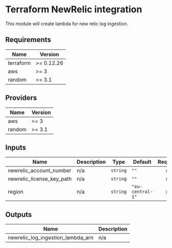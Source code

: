 # Terraform NewRelic integration

This module will create lambda for new relic log ingestion.

<!-- BEGINNING OF PRE-COMMIT-TERRAFORM DOCS HOOK -->
## Requirements

| Name | Version |
|------|---------|
| terraform | >= 0.12.26 |
| aws | >= 3 |
| random | >= 3.1 |

## Providers

| Name | Version |
|------|---------|
| aws | >= 3 |
| random | >= 3.1 |

## Inputs

| Name | Description | Type | Default | Required |
|------|-------------|------|---------|:--------:|
| newrelic\_account\_number | n/a | `string` | `""` | no |
| newrelic\_license\_key\_path | n/a | `string` | `""` | no |
| region | n/a | `string` | `"eu-central-1"` | no |

## Outputs

| Name | Description |
|------|-------------|
| newrelic\_log\_ingestion\_lambda\_arn | n/a |

<!-- END OF PRE-COMMIT-TERRAFORM DOCS HOOK -->

